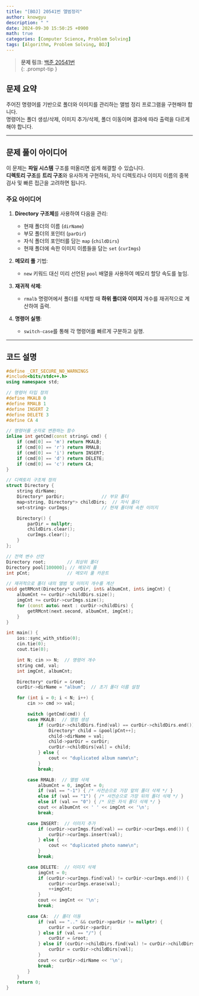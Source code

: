 ```yaml
---
title: "[BOJ] 20541번 앨범정리"
author: knowgyu
description: " "
date: 2024-09-30 15:50:25 +0900
math: true
categories: [Computer Science, Problem Solving]
tags: [Algorithm, Problem Solving, BOJ]
---
```


> **문제 링크**: [백준 20541번](https://www.acmicpc.net/problem/20541)  
{: .prompt-tip }

## 문제 요약

주어진 명령어를 기반으로 폴더와 이미지를 관리하는 앨범 정리 프로그램을 구현해야 합니다.  
명령어는 폴더 생성/삭제, 이미지 추가/삭제, 폴더 이동이며 결과에 따라 출력을 다르게 해야 합니다.

---

## 문제 풀이 아이디어

이 문제는 **파일 시스템** 구조를 떠올리면 쉽게 해결할 수 있습니다.  
**디렉토리 구조**를 **트리 구조**와 유사하게 구현하되, 자식 디렉토리나 이미지 이름의 중복 검사 및 빠른 접근을 고려하면 됩니다.

### 주요 아이디어

1. **Directory 구조체**를 사용하여 다음을 관리:
   - 현재 폴더의 이름 (`dirName`)
   - 부모 폴더의 포인터 (`parDir`)
   - 자식 폴더의 포인터를 담는 `map` (`childDirs`)
   - 현재 폴더에 속한 이미지 이름들을 담는 `set` (`curImgs`)

2. **메모리 풀** 기법:
   - `new` 키워드 대신 미리 선언된 `pool` 배열을 사용하여 메모리 할당 속도를 높임.

3. **재귀적 삭제**:
   - `rmalb` 명령어에서 폴더를 삭제할 때 **하위 폴더와 이미지** 개수를 재귀적으로 계산하여 출력.

4. **명령어 실행**:
   - `switch-case`를 통해 각 명령어를 빠르게 구분하고 실행.

---

## 코드 설명

```cpp
#define _CRT_SECURE_NO_WARNINGS
#include<bits/stdc++.h>
using namespace std;

// 명령어 타입 정의
#define MKALB 0
#define RMALB 1
#define INSERT 2
#define DELETE 3
#define CA 4

// 명령어를 숫자로 변환하는 함수
inline int getCmd(const string& cmd) {
    if (cmd[0] == 'm') return MKALB;
    if (cmd[0] == 'r') return RMALB;
    if (cmd[0] == 'i') return INSERT;
    if (cmd[0] == 'd') return DELETE;
    if (cmd[0] == 'c') return CA;
}

// 디렉토리 구조체 정의
struct Directory {
    string dirName;
    Directory* parDir;              // 부모 폴더
    map<string, Directory*> childDirs;  // 자식 폴더
    set<string> curImgs;            // 현재 폴더에 속한 이미지

    Directory() {
        parDir = nullptr;
        childDirs.clear();
        curImgs.clear();
    }
};

// 전역 변수 선언
Directory root;        // 최상위 폴더
Directory pool[100000]; // 메모리 풀
int pCnt;              // 메모리 풀 카운트

// 재귀적으로 폴더 내의 앨범 및 이미지 개수를 계산
void getRMcnt(Directory* curDir, int& albumCnt, int& imgCnt) {
    albumCnt += curDir->childDirs.size();
    imgCnt += curDir->curImgs.size();
    for (const auto& next : curDir->childDirs) {
        getRMcnt(next.second, albumCnt, imgCnt);
    }
}

int main() {
    ios::sync_with_stdio(0);
    cin.tie(0);
    cout.tie(0);

    int N; cin >> N;  // 명령어 개수
    string cmd, val;
    int imgCnt, albumCnt;

    Directory* curDir = &root;
    curDir->dirName = "album";  // 초기 폴더 이름 설정

    for (int i = 0; i < N; i++) {
        cin >> cmd >> val;

        switch (getCmd(cmd)) {
        case MKALB:  // 앨범 생성
            if (curDir->childDirs.find(val) == curDir->childDirs.end()) {
                Directory* child = &pool[pCnt++];
                child->dirName = val;
                child->parDir = curDir;
                curDir->childDirs[val] = child;
            } else {
                cout << "duplicated album name\n";
            }
            break;

        case RMALB:  // 앨범 삭제
            albumCnt = 0, imgCnt = 0;
            if (val == "-1") { /* 사전순으로 가장 앞의 폴더 삭제 */ }
            else if (val == "1") { /* 사전순으로 가장 뒤의 폴더 삭제 */ }
            else if (val == "0") { /* 모든 자식 폴더 삭제 */ }
            cout << albumCnt << ' ' << imgCnt << '\n';
            break;

        case INSERT:  // 이미지 추가
            if (curDir->curImgs.find(val) == curDir->curImgs.end()) {
                curDir->curImgs.insert(val);
            } else {
                cout << "duplicated photo name\n";
            }
            break;

        case DELETE:  // 이미지 삭제
            imgCnt = 0;
            if (curDir->curImgs.find(val) != curDir->curImgs.end()) {
                curDir->curImgs.erase(val);
                ++imgCnt;
            }
            cout << imgCnt << '\n';
            break;

        case CA:  // 폴더 이동
            if (val == ".." && curDir->parDir != nullptr) {
                curDir = curDir->parDir;
            } else if (val == "/") {
                curDir = &root;
            } else if (curDir->childDirs.find(val) != curDir->childDirs.end()) {
                curDir = curDir->childDirs[val];
            }
            cout << curDir->dirName << '\n';
            break;
        }
    }
    return 0;
}
```

